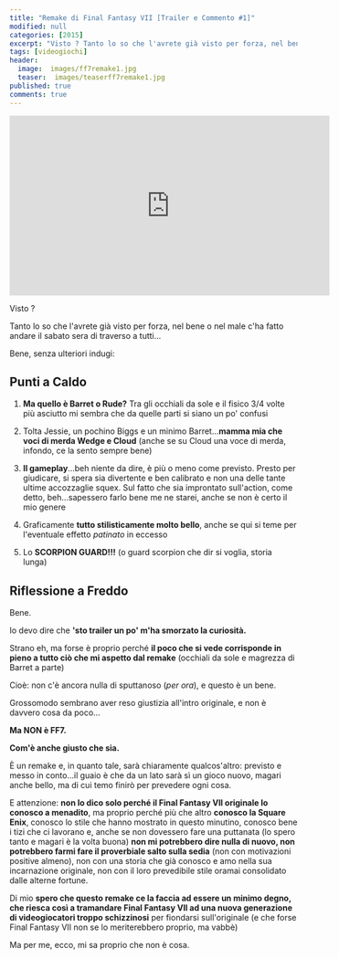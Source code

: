 ```yaml
---
title: "Remake di Final Fantasy VII [Trailer e Commento #1]"
modified: null
categories: [2015]
excerpt: "Visto ? Tanto lo so che l'avrete già visto per forza, nel bene o nel male c'ha fatto andare il sabato sera di traverso a tutti..."
tags: [videogiochi]
header:  
  image:  images/ff7remake1.jpg
  teaser:  images/teaserff7remake1.jpg
published: true
comments: true
---
```


<iframe width="560" height="315" src="https://www.youtube.com/embed/M7hlrQVzrWY" frameborder="0" allowfullscreen></iframe>

Visto ?

Tanto lo so che l'avrete già visto per forza, nel bene o nel male c'ha fatto andare il sabato sera di traverso a tutti...

Bene, senza ulteriori indugi:

## Punti a Caldo

1. **Ma quello è Barret o Rude?** Tra gli occhiali da sole e il fisico 3/4 volte più asciutto mi sembra che da quelle parti si siano un po' confusi

2. Tolta Jessie, un pochino Biggs e un minimo Barret...**mamma mia che voci di merda Wedge e Cloud** (anche se su Cloud una voce di merda, infondo, ce la sento sempre bene)

3. **Il gameplay**...beh niente da dire, è più o meno come previsto. Presto per giudicare, si spera sia divertente e ben calibrato e non una delle tante ultime accozzaglie squex. Sul fatto che sia improntato sull'action, come detto, beh...sapessero farlo bene me ne starei, anche se non è certo il mio genere

4. Graficamente **tutto stilisticamente molto bello**, anche se qui si teme per l'eventuale effetto _patinato_ in eccesso

5. Lo **SCORPION GUARD!!!** (o guard scorpion che dir si voglia, storia lunga)

## Riflessione a Freddo

Bene. 

Io devo dire che **'sto trailer un po' m'ha smorzato la curiosità.** 

Strano eh, ma forse è proprio perché **il poco che si vede corrisponde in pieno a tutto ciò che mi aspetto dal remake** (occhiali da sole e magrezza di Barret a parte) 

Cioè: non c'è ancora nulla di sputtanoso (_per ora_), e questo è un bene. 

Grossomodo sembrano aver reso giustizia all'intro originale, e non è davvero cosa da poco... 

**Ma NON è FF7.** 

**Com'è anche giusto che sia.**

È un remake e, in quanto tale, sarà chiaramente qualcos'altro: previsto e messo in conto...il guaio è che da un lato sarà sì un gioco nuovo, magari anche bello, ma di cui temo finirò per prevedere ogni cosa.

E attenzione: **non lo dico solo perché il Final Fantasy VII originale lo conosco a menadito**, ma proprio perché più che altro **conosco la Square Enix**, conosco lo stile che hanno mostrato in questo minutino, conosco bene i tizi che ci lavorano e, anche se non dovessero fare una puttanata (lo spero tanto e magari è la volta buona) **non mi potrebbero dire nulla di nuovo, non potrebbero farmi fare il proverbiale salto sulla sedia** (non con motivazioni positive almeno), non con una storia che già conosco e amo nella sua incarnazione originale, non con il loro prevedibile stile oramai consolidato dalle alterne fortune.

Di mio **spero che questo remake ce la faccia ad essere un minimo degno, che riesca così a tramandare Final Fantasy VII ad una nuova generazione di videogiocatori troppo schizzinosi** per fiondarsi sull'originale (e che forse Final Fantasy VII non se lo meriterebbero proprio, ma vabbè)

Ma per me, ecco, mi sa proprio che non è cosa.